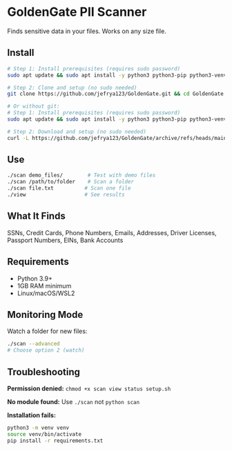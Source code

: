 # GoldenGate PII Scanner

Finds sensitive data in your files. Works on any size file.

## Install

```bash
# Step 1: Install prerequisites (requires sudo password)
sudo apt update && sudo apt install -y python3 python3-pip python3-venv python3-dev git

# Step 2: Clone and setup (no sudo needed)
git clone https://github.com/jefrya123/GoldenGate.git && cd GoldenGate && chmod +x scan view status setup.sh && ./setup.sh

# Or without git:
# Step 1: Install prerequisites (requires sudo password)
sudo apt update && sudo apt install -y python3 python3-pip python3-venv python3-dev curl unzip

# Step 2: Download and setup (no sudo needed)
curl -L https://github.com/jefrya123/GoldenGate/archive/refs/heads/main.zip -o GoldenGate.zip && unzip GoldenGate.zip && cd GoldenGate-main && chmod +x scan view status setup.sh && ./setup.sh
```

## Use

```bash
./scan demo_files/        # Test with demo files
./scan /path/to/folder    # Scan a folder
./scan file.txt          # Scan one file
./view                   # See results
```

## What It Finds

SSNs, Credit Cards, Phone Numbers, Emails, Addresses, Driver Licenses, Passport Numbers, EINs, Bank Accounts

## Requirements

- Python 3.9+
- 1GB RAM minimum
- Linux/macOS/WSL2

## Monitoring Mode

Watch a folder for new files:
```bash
./scan --advanced
# Choose option 2 (watch)
```

## Troubleshooting

**Permission denied:** `chmod +x scan view status setup.sh`

**No module found:** Use `./scan` not `python scan`

**Installation fails:** 
```bash
python3 -m venv venv
source venv/bin/activate
pip install -r requirements.txt
```